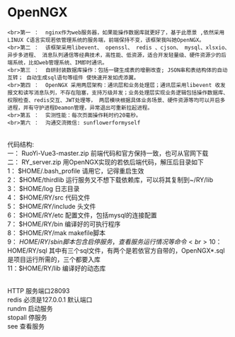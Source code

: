 # OpenNGX
    <br>第一 ：  nginx作为web服务器，如果能操作数据库就更好了，基于此愿景 ,依然采用LINUX C语言实现若依管理系统的服务端，前端保持不变，该框架我叫她OpenNGX。
    <br>第二 ：  该框架采用libevent、 openssl、 redis 、cjson、 mysql、xlsxio、异步多进程、 消息队列通信等经典技术，高性能、低资源，适合开发轻量级、硬件资源少的后端系统，比如web管理系统、IM即时通讯。
    <br>第三 ：  自研封装数据库操作：包括一键生成表的增删改查; JSON串和表结构体的自动互转； 自动生成sql语句等组件 使快速开发如虎添翼。
    <br>第四 ：  OpenNGX 采用两层架构：通讯层和业务处理层；通讯层采用libevent 收发报文和读写消息队列，不存在阻塞，支持万级并发；业务处理层实现业务逻辑包括操作数据库、权限检查、redis交互、JWT处理等， 两层模块根据具体业务场景、硬件资源等均可以开启多进程，并有守护进程Deamon管理，异常退出可重新拉起进程。
    <br>第五 ：  实测性能：每次页面操作耗时约20毫秒。
    <br>第六 ：  沟通交流微信: sunflowerformyself
<br>代码结构:
<br>一： RuoYi-Vue3-master.zip   前端代码和官方保持一致，也可从官网下载
<br>二： RY_server.zip           用OpenNGX实现的若依后端代码，解压后目录如下
<br>1： $HOME/.bash_profile  请用它，记得重启生效
<br>2： $HOME/thirdlib     运行服务又不想下载依赖库，可以将其复制到~/RY/lib
<br>3： $HOME/log          日志目录
<br>4： $HOME/RY/src       代码文件 
<br>5： $HOME/RY/include   头文件
<br>6： $HOME/RY/etc       配置文件，包括mysql的连接配置
<br>7： $HOME/RY/bin       编译好的可执行程序
<br>8： $HOME/RY/mak       makefile脚本
<br>9： $HOME/RY/sbin      脚本 包含启停服务，查看服务运行情况等命令
<br>10：$HOME/RY/sql       其中有三个sql文件，有两个是若依官方自带的，OpenNGX*.sql是项目运行所需的，三个都要入库
<br>11：$HOME/RY/lib       编译好的动态库

<br>HTTP    服务端口28093
<br>redis   必须是127.0.0.1 默认端口
<br>rundm   启动服务
<br>stopall 停服务 
<br>see     查看服务

    

